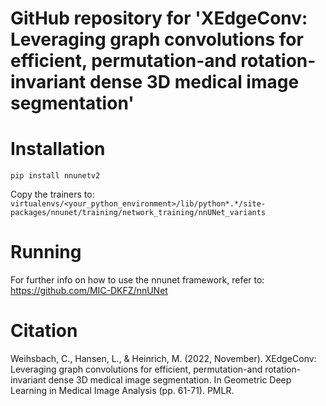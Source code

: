 # GitHub repository for 'XEdgeConv: Leveraging graph convolutions for efficient, permutation-and rotation-invariant dense 3D medical image segmentation'

# Installation
```pip install nnunetv2```

Copy the trainers to:
```virtualenvs/<your_python_environment>/lib/python*.*/site-packages/nnunet/training/network_training/nnUNet_variants```

# Running
For further info on how to use the nnunet framework, refer to: https://github.com/MIC-DKFZ/nnUNet

# Citation
Weihsbach, C., Hansen, L., & Heinrich, M. (2022, November). XEdgeConv: Leveraging graph convolutions for efficient, permutation-and rotation-invariant dense 3D medical image segmentation. In Geometric Deep Learning in Medical Image Analysis (pp. 61-71). PMLR.
